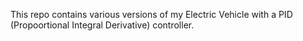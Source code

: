 This repo contains various versions of my Electric Vehicle with a PID (Propoortional Integral Derivative) controller.

